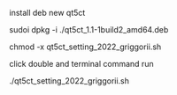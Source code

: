 install deb new qt5ct

sudoi dpkg -i ./qt5ct_1.1-1build2_amd64.deb

chmod -x qt5ct_setting_2022_griggorii.sh

click double and terminal command run

./qt5ct_setting_2022_griggorii.sh

